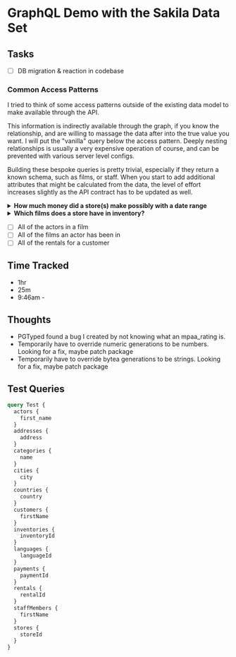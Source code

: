 # GraphQL Demo with the Sakila Data Set

## Tasks

- [ ] DB migration & reaction in codebase

### Common Access Patterns

I tried to think of some access patterns outside of the existing data model to make available through the API.

This information is indirectly available through the graph, if you know the relationship, and are willing to massage the data after into the true value you want. I will put the "vanilla" query below the access pattern. Deeply nesting relationships is usually a very expensive operation of course, and can be prevented with various server level configs.

Building these bespoke queries is pretty trivial, especially if they return a known schema, such as films, or staff. When you start to add additional attributes that might be calculated from the data, the level of effort increases slightly as the API contract has to be updated as well.

<details><summary><strong>How much money did a store(s) make possibly with a date range</strong></summary>

_This is a view, but we can pretend_

```graphql
# Vanilla
query Payments {
  payments {
    amount
    paymentDate
    rental {
      inventory {
        store {
          storeId
        }
      }
    }
  }
}

# Bespoke
query PaymentsForStore {
  paymentsForStore(storeId: 1, fromDate: "2005-06-16", toDate: "2005-06-19") {
    amount
    paymentDate
  }
}
```
</details>


<details>
<summary><strong>Which films does a store have in inventory?</strong></summary>

```graphql
# Vanilla
query InventoryOfStore {
  inventories {
    film {
      title
    }
    store {
      storeId
    }
  }
}

# Bespoke
query FilmsForStore {
  filmsForStore(storeId: 1) {
    title
  }
}
```
</details>


- [ ] All of the actors in a film
- [ ] All of the films an actor has been in
- [ ] All of the rentals for a customer

## Time Tracked

- 1hr
- 25m
- 9:46am -

## Thoughts

- PGTyped found a bug I created by not knowing what an mpaa_rating is.
- Temporarily have to override numeric generations to be numbers. Looking for a fix, maybe patch package
- Temporarily have to override bytea generations to be strings. Looking for a fix, maybe patch package

## Test Queries

```graphql
query Test {
  actors {
    first_name
  }
  addresses {
    address
  }
  categories {
    name
  }
  cities {
    city
  }
  countries {
    country
  }
  customers {
    firstName
  }
  inventories {
    inventoryId
  }
  languages {
    languageId
  }
  payments {
    paymentId
  }
  rentals {
    rentalId
  }
  staffMembers {
    firstName
  }
  stores {
    storeId
  }
}
```
